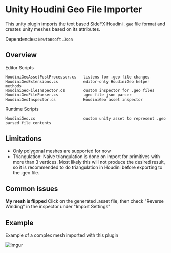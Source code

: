 # Unity Houdini Geo File Importer

This unity plugin imports the text based SideFX Houdini `.geo` file format and creates unity meshes based on its attributes.

Dependencies: `Newtonsoft.Json`

## Overview

Editor Scripts
```
HoudiniGeoAssetPostProcessor.cs   listens for .geo file changes
HoudiniGeoExtensions.cs           editor-only HoudiniGeo helper methods
HoudiniGeoFileInspector.cs        custom inspector for .geo files
HoudiniGeoFileParser.cs           .geo file json parser
HoudiniGeoInspector.cs            HoudiniGeo asset inspector
```

Runtime Scripts
```
HoudiniGeo.cs                     custom unity asset to represent .geo parsed file contents
```

## Limitations

- Only polygonal meshes are supported for now
- Triangulation: Naive triangulation is done on import for primitives with more than 3 vertices. Most likely this will not produce the desired result, so it is recommended to do triangulation in Houdini before exporting to the .geo file.

## Common issues

**My mesh is flipped**
Click on the generated .asset file, then check "Reverse Winding" in the inspector under "Import Settings"

## Example

Example of a complex mesh imported with this plugin

![Imgur](http://i.imgur.com/kQBBy6f.png)
